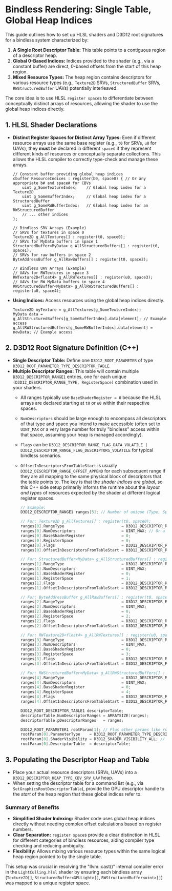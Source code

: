 # Bindless Rendering: Single Table, Global Heap Indices

This guide outlines how to set up HLSL shaders and D3D12 root signatures for a
bindless system characterized by:

1.  **A Single Root Descriptor Table:** This table points to a contiguous region
    of a descriptor heap.
2.  **Global 0-Based Indices:** Indices provided to the shader (e.g., via a
    constant buffer) are direct, 0-based offsets from the start of this heap
    region.
3.  **Mixed Resource Types:** The heap region contains descriptors for various
    resource types (e.g., `Texture2D` SRVs, `StructuredBuffer` SRVs,
    `RWStructuredBuffer` UAVs) potentially interleaved.

The core idea is to use HLSL `register space`s to differentiate between
conceptually distinct arrays of resources, allowing the shader to use the global
heap indices directly.

## 1. HLSL Shader Declarations

*   **Distinct Register Spaces for Distinct Array Types:**
    Even if different resource arrays use the same base register (e.g., `t0` for
    SRVs, `u0` for UAVs), they **must** be declared in different `space`s if
    they represent different kinds of resources or conceptually separate
    collections. This allows the HLSL compiler to correctly type-check and
    manage these arrays.

    ```hlsl
    // Constant buffer providing global heap indices
    cbuffer ResourceIndices : register(b0, space0) { // Or any appropriate b# and space# for CBVs
        uint g_SomeTextureIndex;    // Global heap index for a Texture2D
        uint g_SomeBufferIndex;     // Global heap index for a StructuredBuffer
        uint g_SomeRWBufferIndex;   // Global heap index for an RWStructuredBuffer
        // ... other indices
    };

    // Bindless SRV Arrays (Example)
    // SRVs for textures in space 0
    Texture2D g_AllTextures[] : register(t0, space0);
    // SRVs for MyData buffers in space 1
    StructuredBuffer<MyData> g_AllStructuredBuffers[] : register(t0, space1);
    // SRVs for raw buffers in space 2
    ByteAddressBuffer g_AllRawBuffers[] : register(t0, space2);

    // Bindless UAV Arrays (Example)
    // UAVs for RWTextures in space 3
    RWTexture2D<float4> g_AllRWTextures[] : register(u0, space3);
    // UAVs for RW MyData buffers in space 4
    RWStructuredBuffer<MyData> g_AllRWStructuredBuffers[] : register(u0, space4);
    ```

*   **Using Indices:**
    Access resources using the global heap indices directly.

    ```hlsl
    Texture2D myTexture = g_AllTextures[g_SomeTextureIndex];
    MyData data = g_AllStructuredBuffers[g_SomeBufferIndex].data[element]; // Example access
    g_AllRWStructuredBuffers[g_SomeRWBufferIndex].data[element] = newData; // Example access
    ```

## 2. D3D12 Root Signature Definition (C++)

* **Single Descriptor Table:** Define one `D3D12_ROOT_PARAMETER` of type
  `D3D12_ROOT_PARAMETER_TYPE_DESCRIPTOR_TABLE`.
* **Multiple Descriptor Ranges:** This table will contain multiple
  `D3D12_DESCRIPTOR_RANGE1` entries, one for each unique
  `(D3D12_DESCRIPTOR_RANGE_TYPE, RegisterSpace)` combination used in your
  shaders.
  * All ranges typically use `BaseShaderRegister = 0` because the HLSL arrays
    are declared starting at `t0` or `u0` within their respective spaces.
  * `NumDescriptors` should be large enough to encompass all descriptors of that
    type and space you intend to make accessible (often set to `UINT_MAX` or a
    very large number for truly "bindless" access within that space, assuming
    your heap is managed accordingly).
  * `Flags` can be `D3D12_DESCRIPTOR_RANGE_FLAG_DATA_VOLATILE |
    D3D12_DESCRIPTOR_RANGE_FLAG_DESCRIPTORS_VOLATILE` for typical bindless
    scenarios.
  * `OffsetInDescriptorsFromTableStart` is usually
    `D3D12_DESCRIPTOR_RANGE_OFFSET_APPEND` for each subsequent range if they are
    all mapping to the same physical block of descriptors that the table points
    to. The key is that the *shader indices are global*, so this C++ side setup
    primarily informs the runtime about the *layout and types* of resources
    expected by the shader at different logical register spaces.

    ```cpp
    // Example:
    D3D12_DESCRIPTOR_RANGE1 ranges[5]; // Number of unique (Type, Space) combinations

    // For: Texture2D g_AllTextures[] : register(t0, space0);
    ranges[0].RangeType                         = D3D12_DESCRIPTOR_RANGE_TYPE_SRV;
    ranges[0].NumDescriptors                    = UINT_MAX; // Or a large number
    ranges[0].BaseShaderRegister                = 0;
    ranges[0].RegisterSpace                     = 0;
    ranges[0].Flags                             = D3D12_DESCRIPTOR_RANGE_FLAG_DATA_VOLATILE | D3D12_DESCRIPTOR_RANGE_FLAG_DESCRIPTORS_VOLATILE;
    ranges[0].OffsetInDescriptorsFromTableStart = D3D12_DESCRIPTOR_RANGE_OFFSET_APPEND;

    // For: StructuredBuffer<MyData> g_AllStructuredBuffers[] : register(t0, space1);
    ranges[1].RangeType                         = D3D12_DESCRIPTOR_RANGE_TYPE_SRV;
    ranges[1].NumDescriptors                    = UINT_MAX;
    ranges[1].BaseShaderRegister                = 0;
    ranges[1].RegisterSpace                     = 1;
    ranges[1].Flags                             = D3D12_DESCRIPTOR_RANGE_FLAG_DATA_VOLATILE | D3D12_DESCRIPTOR_RANGE_FLAG_DESCRIPTORS_VOLATILE;
    ranges[1].OffsetInDescriptorsFromTableStart = D3D12_DESCRIPTOR_RANGE_OFFSET_APPEND;

    // For: ByteAddressBuffer g_AllRawBuffers[] : register(t0, space2);
    ranges[2].RangeType                         = D3D12_DESCRIPTOR_RANGE_TYPE_SRV;
    ranges[2].NumDescriptors                    = UINT_MAX;
    ranges[2].BaseShaderRegister                = 0;
    ranges[2].RegisterSpace                     = 2;
    ranges[2].Flags                             = D3D12_DESCRIPTOR_RANGE_FLAG_DATA_VOLATILE | D3D12_DESCRIPTOR_RANGE_FLAG_DESCRIPTORS_VOLATILE;
    ranges[2].OffsetInDescriptorsFromTableStart = D3D12_DESCRIPTOR_RANGE_OFFSET_APPEND;

    // For: RWTexture2D<float4> g_AllRWTextures[] : register(u0, space3);
    ranges[3].RangeType                         = D3D12_DESCRIPTOR_RANGE_TYPE_UAV;
    ranges[3].NumDescriptors                    = UINT_MAX;
    ranges[3].BaseShaderRegister                = 0;
    ranges[3].RegisterSpace                     = 3;
    ranges[3].Flags                             = D3D12_DESCRIPTOR_RANGE_FLAG_DATA_VOLATILE; // UAVs don't have DESCRIPTORS_VOLATILE
    ranges[3].OffsetInDescriptorsFromTableStart = D3D12_DESCRIPTOR_RANGE_OFFSET_APPEND;

    // For: RWStructuredBuffer<MyData> g_AllRWStructuredBuffers[] : register(u0, space4);
    ranges[4].RangeType                         = D3D12_DESCRIPTOR_RANGE_TYPE_UAV;
    ranges[4].NumDescriptors                    = UINT_MAX;
    ranges[4].BaseShaderRegister                = 0;
    ranges[4].RegisterSpace                     = 4;
    ranges[4].Flags                             = D3D12_DESCRIPTOR_RANGE_FLAG_DATA_VOLATILE;
    ranges[4].OffsetInDescriptorsFromTableStart = D3D12_DESCRIPTOR_RANGE_OFFSET_APPEND;

    D3D12_ROOT_DESCRIPTOR_TABLE1 descriptorTable;
    descriptorTable.NumDescriptorRanges = ARRAYSIZE(ranges);
    descriptorTable.pDescriptorRanges   = ranges;

    D3D12_ROOT_PARAMETER1 rootParam[1]; // Plus other params like root CBVs
    rootParam[0].ParameterType    = D3D12_ROOT_PARAMETER_TYPE_DESCRIPTOR_TABLE;
    rootParam[0].ShaderVisibility = D3D12_SHADER_VISIBILITY_ALL; // Or specific stage
    rootParam[0].DescriptorTable  = descriptorTable;
    ```

## 3. Populating the Descriptor Heap and Table

* Place your actual resource descriptors (SRVs, UAVs) into a
  `D3D12_DESCRIPTOR_HEAP_TYPE_CBV_SRV_UAV` heap.
* When setting the descriptor table for a command list (e.g., via
  `SetGraphicsRootDescriptorTable`), provide the GPU descriptor handle to the
  *start* of the heap region that these global indices refer to.

### Summary of Benefits

* **Simplified Shader Indexing:** Shader code uses global heap indices directly
  without needing complex offset calculations based on register numbers.
* **Clear Separation:** `register space`s provide a clear distinction in HLSL
  for different categories of bindless resources, aiding compiler type checking
  and reducing ambiguity.
* **Flexibility:** Allows mixing various resource types within the same logical
  heap region pointed to by the single table.

This setup was crucial in resolving the "llvm::cast<X>()" internal compiler
error in the `LightCulling.hlsl` shader by ensuring each bindless array
(`Texture2D[]`, `StructuredBuffer<GPULight>[]`, `RWStructuredBuffer<uint>[]`)
was mapped to a unique register space.
